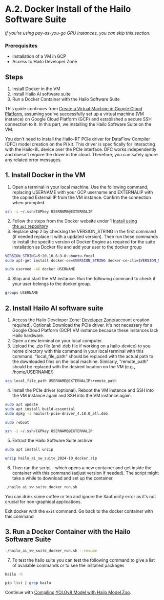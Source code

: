 # A.2. Docker Install of the Hailo Software Suite

_If you're using pay-as-you-go GPU instances, you can skip this section._

### Prerequisites
- Installation of a VM in GCP
- Access to Hailo Developer Zone

## Steps
1. Install Docker in the VM
2. Install Hailo AI software suite
3. Run a Docker Container with the Hailo Software Suite

This guide continues from [Create a Virtual Machine in Google Cloud Platform](https://github.com/marcory-hub/hailo/blob/main/create-and-connect-gcp-vm-instance-w-local-terminal.md), assuming you've successfully set up a virtual machine (VM instance) on Google Cloud Platform (GCP) and established a secure SSH connection to it. In this part, we installing the Hailo Software Suite on the VM.

You don't need to install the Hailo-RT PCIe driver for DataFlow Compiler (DFC) model creation on the Pi kit. This driver is specifically for interacting with the Hailo-8L device over the PCIe interface. DFC works independently and doesn't require the driver in the cloud. Therefore, you can safely ignore any related error messages.

## 1. Install Docker in the VM

1. Open a terminal in your local machine. Use the following command, replacing USERNAME with your GCP username and EXTERNALIP with the copied External IP from the VM instance. Confirm the connection when prompted.

```sh
ssh -i ~/.ssh/CGPkey USERNAME@EXTERNALIP
```
2. Follow the steps from the Docker website under 1 [Install using the `apt` repository](https://docs.docker.com/engine/install/ubuntu/#install-using-the-repository)
3. Replace step 2 by checking the VERSION_STRING in the first command (if needed replace it with a updated version). Then run these commands to install the specific version of Docker Engine as required for the suite installation as Docker file and add your user to the docker group
```sh
VERSION_STRING=5:20.10.6~3-0~ubuntu-focal
sudo apt-get install docker-ce=$VERSION_STRING docker-ce-cli=$VERSION_STRING containerd.io docker-buildx-plugin docker-compose-plugin
```
```sh
sudo usermod -aG docker USERNAME
```
4. Stop and start the VM instance. Run the following command to check if your user belongs to the docker group.
```sh
groups USERNAME
```
## 2. Install Hailo AI software suite
1. Access the Hailo Developer Zone: [Developer Zone](https://hailo.ai/developer-zone/sw-downloads/)(account creation required).
Optional: Download the PCIe driver. It's not necessary for a Google Cloud Platform (GCP) VM instance because these instances lack Hailo hardware.
2. Open a new terminal on your local computer.
3. Upload the .zip file (and .deb file if working on a hailo-device) to you home directory with this command in your local terminal with this command. "local_file_path" should be replaced with the actual path to the downloaded files on the local machine. Similarly, "remote_path" should be replaced with the desired location on the VM (e.g., /home/USERNAME/)
```sh
scp local_file_path USERNAME@EXTERNALIP:remote_path
```
4. Install the PCIe driver (optional). Reboot the VM instance and SSH into the VM instance again and SSH into the VM instance again.
```sh
sudo apt update
sudo apt install build-essential
sudo dpkg -i hailort-pcie-driver_4.18.0_all.deb
```
```sh
sudo reboot
```
```sh
ssh -i ~/.ssh/CGPkey USERNAME@EXTERNALIP
```
5. Extract the Hailo Software Suite archive
```sh
sudo apt install unzip
```
```sh
unzip hailo_ai_sw_suite_2024-10_docker.zip
```
6. Then run the script - which opens a new container and get inside the container with this command (adjust version if needed). The script might take a while to download and set up the container.
```sh
./hailo_ai_sw_suite_docker_run.sh
```
You can drink some coffee or tea and ignore the Xauthority error as it's not crucial for non-graphical applications.

Exit docker with the `exit` command. Go back to the docker container with this command
## 3. Run a Docker Container with the Hailo Software Suite
```sh
./hailo_ai_sw_suite_docker_run.sh --resume
```
7. To test the hailo suite you can test the following command to give a list of available commands or to see the installed packages
```sh
hailo -h
```
```sh
pip list | grep hailo
```
Continue with [Compiling YOLOv8 Model with Hailo Model Zoo](https://github.com/marcory-hub/hailo/blob/main/compile-the-model-using-hailo-model-zoo.md).



